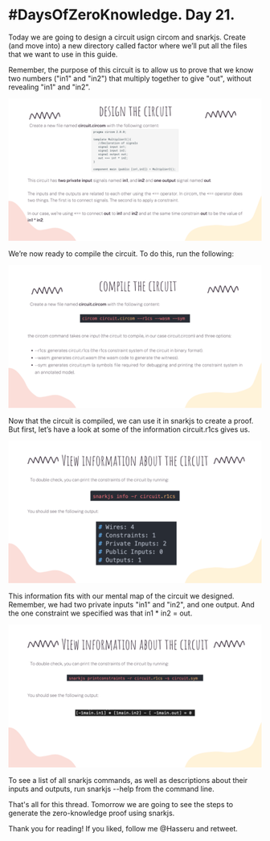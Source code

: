 # #DaysOfZeroKnowledge. Day 21.

Today we are going to design a circuit usign circom and snarkjs. Create (and move into) a new directory called factor where we’ll put all the files that we want to use in this guide. 

Remember, the purpose of this circuit is to allow us to prove that we know two numbers ("in1" and "in2") that multiply together to give "out", without revealing "in1" and "in2".

![Design the circuit](https://raw.githubusercontent.com/hasselalcala/DaysOfZeroKnowledge/main/images/circom_12.png)

We’re now ready to compile the circuit. To do this, run the following:

![Compile the circuit](https://raw.githubusercontent.com/hasselalcala/DaysOfZeroKnowledge/main/images/circom_13.png)

Now that the circuit is compiled, we can use it in snarkjs to create a proof. But first, let’s have a look at some of the information circuit.r1cs gives us.

![Information about the circuit](https://raw.githubusercontent.com/hasselalcala/DaysOfZeroKnowledge/main/images/circom_14.png)

This information fits with our mental map of the circuit we designed. Remember, we had two private inputs "in1" and "in2", and one output. And the one constraint we specified was that in1 * in2 = out.

![Information about the circuit constraints](https://raw.githubusercontent.com/hasselalcala/DaysOfZeroKnowledge/main/images/circom15.png)

To see a list of all snarkjs commands, as well as descriptions about their inputs and outputs, run snarkjs --help from the command line.

That's all for this thread. Tomorrow we are going to see the steps to generate the zero-knowledge proof using snarkjs. 

Thank you for reading! If you liked, follow me @Hasseru and retweet.
